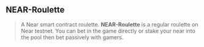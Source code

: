 ## NEAR-Roulette
> A Near smart contract roulette. 
**NEAR-Roulette** is a regular roulette on Near testnet. You can bet in the game directly or stake your near into the pool then bet passively with gamers.
    
